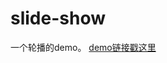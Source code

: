 # slide-show
一个轮播的demo。
[demo链接戳这里](http://book.jirengu.com/Rcong/myWorkspace/slide-show/index.html)